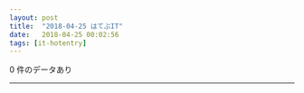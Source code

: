 ```yaml
---
layout: post
title:  "2018-04-25 はてぶIT"
date:   2018-04-25 00:02:56
tags: [it-hotentry]
---
```

0 件のデータあり

<hr>
